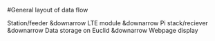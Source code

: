 #General layout of data flow

Station/feeder
&downarrow
LTE module
&downarrow
Pi stack/reciever
&downarrow
Data storage on Euclid
&downarrow
Webpage display
